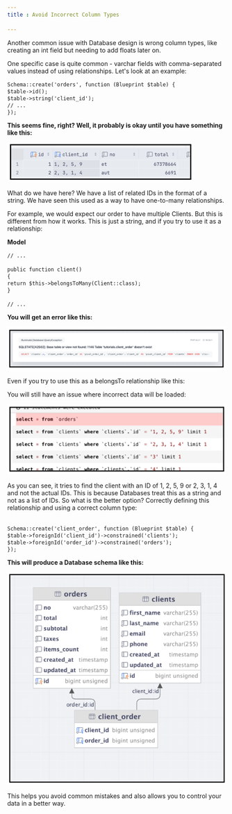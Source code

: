 ```yaml
---
title : Avoid Incorrect Column Types

---
```


Another common issue with Database design is wrong column types, like creating an <span class="text-[13px] bg-[#EDEEF3] px-2 py-1">int</span> field but needing to add <span class="text-[13px] bg-[#EDEEF3] px-2 py-1">floats</span> later on.


One specific case is quite common <span class="text-[13px] bg-[#EDEEF3] px-2 py-1">- varchar</span> fields with comma-separated values instead of using relationships. Let's look at an example:

    Schema::create('orders', function (Blueprint $table) {
    $table->id();
    $table->string('client_id');
    // ...
    });


**This seems fine, right? Well, it probably is okay until you have something like this:**

![Incorrect Column explaination](/src/assets/43_img1.png)

What do we have here? We have a list of related IDs in the format of a string. We have seen this used as a way to have <span class="text-[13px] bg-[#EDEEF3] px-2 py-1">one-to-many</span> relationships.

For example, we would expect our order to have multiple Clients. But this is different from how it works. This is just a string, and if you try to use it as a relationship:


**Model**

    // ...
    
    public function client()
    {
    return $this->belongsToMany(Client::class);
    }
    
    // ...

**You will get an error like this:**

![Incorrect Column explaination](/src/assets/43_img2.png)

Even if you try to use this as a <span class="text-[13px] bg-[#EDEEF3] px-2 py-1">belongsTo </span>relationship like this:


You will still have an issue where incorrect data will be loaded:

![Incorrect Column explaination](/src/assets/43_img3.png)

As you can see, it tries to find the client with an ID of <span class="text-[13px] bg-[#EDEEF3] px-2 py-1">1, 2, 5, 9</span> or <span class="text-[13px] bg-[#EDEEF3] px-2 py-1"> 2, 3, 1, 4</span> and not the actual IDs. This is because Databases treat this as a string and not as a list of IDs. So what is the better option? Correctly defining this relationship and using a correct column type: <br><br>


    Schema::create('client_order', function (Blueprint $table) {
    $table->foreignId('client_id')->constrained('clients');
    $table->foreignId('order_id')->constrained('orders');
    });


**This will produce a Database schema like this:**

![Incorrect Column explaination](/src/assets/43_img4.png)

This helps you avoid common mistakes and also allows you to control your data in a better way.

